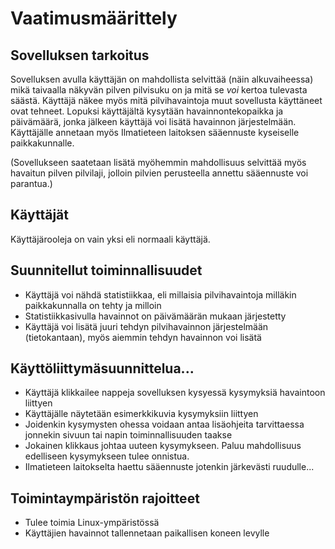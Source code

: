 # Vaatimusmäärittely

## Sovelluksen tarkoitus

Sovelluksen avulla käyttäjän on mahdollista selvittää (näin alkuvaiheessa) mikä taivaalla näkyvän pilven pilvisuku on ja
mitä se *voi* kertoa tulevasta säästä. Käyttäjä näkee myös mitä pilvihavaintoja muut sovellusta käyttäneet ovat tehneet. Lopuksi käyttäjältä kysytään havainnontekopaikka ja päivämäärä, jonka jälkeen käyttäjä voi lisätä havainnon järjestelmään. Käyttäjälle annetaan myös Ilmatieteen laitoksen sääennuste kyseiselle paikkakunnalle.

(Sovellukseen saatetaan lisätä myöhemmin mahdollisuus selvittää myös havaitun pilven pilvilaji, jolloin pilvien perusteella annettu sääennuste voi parantua.)
## Käyttäjät
Käyttäjärooleja on vain yksi eli normaali käyttäjä.

## Suunnitellut toiminnallisuudet
- Käyttäjä voi nähdä statistiikkaa, eli millaisia pilvihavaintoja milläkin paikkakunnalla on tehty ja milloin
- Statistiikkasivulla havainnot on päivämäärän mukaan järjestetty
- Käyttäjä voi lisätä juuri tehdyn pilvihavainnon järjestelmään (tietokantaan), myös aiemmin tehdyn havainnon voi lisätä

## Käyttöliittymäsuunnittelua...
- Käyttäjä klikkailee nappeja sovelluksen kysyessä kysymyksiä havaintoon liittyen
- Käyttäjälle näytetään esimerkkikuvia kysymyksiin liittyen
- Joidenkin kysymysten ohessa voidaan antaa lisäohjeita tarvittaessa jonnekin sivuun tai napin toiminnallisuuden taakse 
- Jokainen klikkaus johtaa uuteen kysymykseen. Paluu mahdollisuus edelliseen kysymykseen tulee onnistua.
- Ilmatieteen laitokselta haettu sääennuste jotenkin järkevästi ruudulle...

## Toimintaympäristön rajoitteet
- Tulee toimia Linux-ympäristössä
- Käyttäjien havainnot tallennetaan paikallisen koneen levylle


